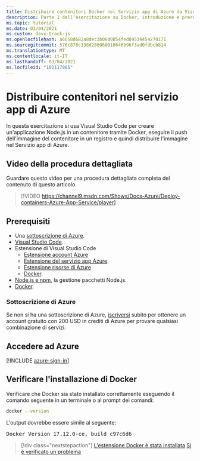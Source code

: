 ```yaml
---
title: Distribuire contenitori Docker nel Servizio app di Azure da Visual Studio Code
description: Parte 1 dell'esercitazione su Docker, introduzione e prerequisiti.
ms.topic: tutorial
ms.date: 03/04/2021
ms.custom: devx-track-js
ms.openlocfilehash: a6058d682a8dec3b06d0854fed09534454270171
ms.sourcegitcommit: 576c878c338d286060010646b96f3ad0fdbcb814
ms.translationtype: MT
ms.contentlocale: it-IT
ms.lasthandoff: 03/04/2021
ms.locfileid: "102117985"
---
```

# <a name="deploy-containers-to-azure-app-service"></a>Distribuire contenitori nel servizio app di Azure

In questa esercitazione si usa Visual Studio Code per creare un'applicazione Node.js in un contenitore tramite Docker, eseguire il push dell'immagine del contenitore in un registro e quindi distribuire l'immagine nel Servizio app di Azure.

## <a name="walkthrough-video"></a>Video della procedura dettagliata

Guardare questo video per una procedura dettagliata completa del contenuto di questo articolo.

> [!VIDEO https://channel9.msdn.com/Shows/Docs-Azure/Deploy-containers-Azure-App-Service/player]

## <a name="prerequisites"></a>Prerequisiti

- Una [sottoscrizione di Azure](#azure-subscription).
- [Visual Studio Code](https://code.visualstudio.com/).
- Estensione di Visual Studio Code
    - [Estensione account Azure](https://marketplace.visualstudio.com/items?itemName=ms-vscode.azure-account)
    - [Estensione del servizio app Azure](https://marketplace.visualstudio.com/items?itemName=ms-azuretools.vscode-azureappservice).
    - [Estensione risorse di Azure](https://marketplace.visualstudio.com/items?itemName=ms-azuretools.vscode-azureresourcegroups)
    - [Docker](https://marketplace.visualstudio.com/items?itemName=ms-azuretools.vscode-docker).
- [Node.js e npm](https://nodejs.org/en/download), la gestione pacchetti Node.js.
- [Docker](https://www.docker.com/community-edition).

### <a name="azure-subscription"></a>Sottoscrizione di Azure

Se non si ha una sottoscrizione di Azure, [iscriversi](https://azure.microsoft.com/free/?utm_source=campaign&utm_campaign=vscode-tutorial-docker-extension&mktingSource=vscode-tutorial-docker-extension) subito per ottenere un account gratuito con 200 USD in crediti di Azure per provare qualsiasi combinazione di servizi.

## <a name="sign-in-to-azure"></a>Accedere ad Azure

[!INCLUDE [azure-sign-in](../../includes/azure-sign-in.md)]

## <a name="verify-docker-install"></a>Verificare l'installazione di Docker

Verificare che Docker sia stato installato correttamente eseguendo il comando seguente in un terminale o al prompt dei comandi:

```bash
docker --version
```

L'output dovrebbe essere simile al seguente:

<pre>
Docker Version 17.12.0-ce, build c97c6d6
</pre>

> [!div class="nextstepaction"]
> [L'estensione Docker è stata installata](tutorial-vscode-docker-node-02.md) [Si è verificato un problema](https://www.research.net/r/PWZWZ52?tutorial=docker-extension&step=getting-started)

